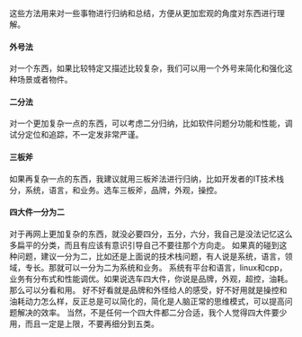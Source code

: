 这些方法用来对一些事物进行归纳和总结，方便从更加宏观的角度对东西进行理解。

#### 外号法
对一个东西，如果比较特定又描述比较复杂，我们可以用一个外号来简化和强化这种场景或者物件。

#### 二分法
对一个更加复杂一点的东西，可以考虑二分归纳，比如软件问题分功能和性能，调试分定位和追踪，不一定发非常严谨。

#### 三板斧
如果再复杂一点的东西，我建议就用三板斧法进行归纳，比如开发者的IT技术栈分，系统，语言，和业务。选车三板斧，品牌，外观，操控。

#### 四大件一分为二
对于再网上更加复杂的东西，就没必要四分，五分，六分，我自己是没法记忆这么多扁平的分类，而且有应该有意识引导自己不要往那个方向走。
如果真的碰到这种问题，建议一分为二，比如还是上面说的技术栈问题，有人说是系统，语言，领域，专长。那就可以一分为二为系统和业务。
系统有平台和语言，linux和cpp，业务有分布式和性能调优。如果说选车四大件，你说是品牌，外观，超控，油耗。那么可以分看和用。
好不好看就是品牌和外怪给人的感受，好不好用就是操控和油耗动力怎么样，反正总是可以简化的，简化是人脑正常的思维模式，可以提高问题解决的效率。
当然，不是任何一个四大件都二分合适，我个人觉得四大件要少用，而且一定是上限，不要再细分到五类。
